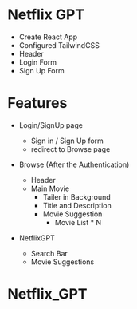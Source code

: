 # Netflix GPT

- Create React App
- Configured TailwindCSS
- Header
- Login Form 
- Sign Up Form 

# Features

- Login/SignUp page
  - Sign in / Sign Up form
  - redirect to Browse page

- Browse (After the Authentication)
  - Header
  - Main Movie
    - Tailer in Background
    - Title and Description
    - Movie Suggestion
      - Movie List \* N
      
- NetflixGPT
  - Search Bar
  - Movie Suggestions
# Netflix_GPT
